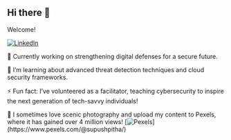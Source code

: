 ## Hi there 👋

Welcome!

[![LinkedIn](https://img.shields.io/badge/LinkedIn-0077B5?style=for-the-badge&logo=linkedin&logoColor=white)](https://www.linkedin.com/in/supushpitha-atapattu/)

🔭 Currently working on strengthening digital defenses for a secure future.

🌱 I’m learning about advanced threat detection techniques and cloud security frameworks.

⚡ Fun fact: I’ve volunteered as a facilitator, teaching cybersecurity to inspire the next generation of tech-savvy individuals!

📸 I sometimes love scenic photography and upload my content to Pexels, where it has gained over 4 million views! [![Pexels]([https://img.shields.io/badge/LinkedIn-0077B5?style=for-the-badge&logo=linkedin&logoColor=white](https://img.shields.io/badge/just%20the%20message-8A2BE2))](https://www.pexels.com/@supushpitha/)
